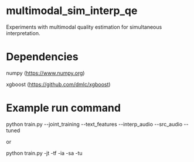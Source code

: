 # multimodal_sim_interp_qe
Experiments with multimodal quality estimation for simultaneous interpretation.

# Dependencies

numpy (https://www.numpy.org)

xgboost (https://github.com/dmlc/xgboost)

# Example run command

python train.py --joint_training --text_features --interp_audio --src_audio --tuned

or

python train.py -jt -tf -ia -sa -tu
